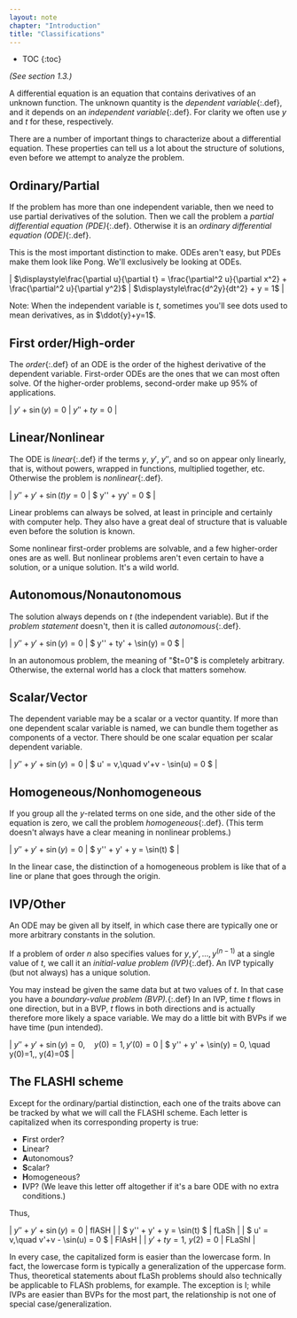 ```yaml
---
layout: note
chapter: "Introduction"
title: "Classifications"
---
```

* TOC
{:toc}

*(See section 1.3.)*

A differential equation is an equation that contains derivatives of an unknown function. The unknown quantity is the *dependent variable*{:.def}, and it depends on an *independent variable*{:.def}. For clarity we often use $y$ and $t$ for these, respectively. 

There are a number of important things to characterize about a differential equation. These properties can tell us a lot about the structure of solutions, even before we attempt to analyze the problem. 

## Ordinary/Partial

If the problem has more than one independent variable, then we need to use partial derivatives of the solution. Then we call the problem a *partial differential equation (PDE)*{:.def}. Otherwise it is an *ordinary differential equation (ODE)*{:.def}. 

This is the most important distinction to make. ODEs aren't easy, but PDEs make them look like Pong. We'll exclusively be looking at ODEs.

| $\displaystyle\frac{\partial u}{\partial t} = \frac{\partial^2 u}{\partial x^2} + \frac{\partial^2 u}{\partial y^2}$  | $\displaystyle\frac{d^2y}{dt^2} + y = 1$ | 

Note: When the independent variable is $t$, sometimes you'll see dots used to mean derivatives, as in $\ddot{y}+y=1$. 

## First order/High-order

The *order*{:.def} of an ODE is the order of the highest derivative of the dependent variable. First-order ODEs are the ones that we can most often solve. Of the higher-order problems, second-order make up 95% of applications. 

| $y' + \sin(y) = 0$ | $y'' + ty = 0$ | 

## Linear/Nonlinear

The ODE is *linear*{:.def} if the terms $y$, $y'$, $y''$, and so on appear only linearly, that is, without powers, wrapped in functions, multiplied together, etc. Otherwise the problem is *nonlinear*{:.def}. 

| $y'' + y' + \sin(t) y = 0$ | $ y'' + yy' = 0 $ | 

Linear problems can always be solved, at least in principle and certainly with computer help. They also have a great deal of structure that is valuable even before the solution is known. 

Some nonlinear first-order problems are solvable, and a few higher-order ones are as well. But nonlinear problems aren't even certain to have a solution, or a unique solution. It's a wild world. 

## Autonomous/Nonautonomous

The solution always depends on $t$ (the independent variable). But if the *problem statement* doesn't, then it is called *autonomous*{:.def}. 

| $y'' + y' + \sin(y) = 0$ | $ y'' + ty' + \sin(y) = 0 $ | 

In an autonomous problem, the meaning of "$t=0"$ is completely arbitrary. Otherwise, the external world has a clock that matters somehow. 

## Scalar/Vector

The dependent variable may be a scalar or a vector quantity. If more than one dependent scalar variable is named, we can bundle them together as components of a vector. There should be one scalar equation per scalar dependent variable. 

| $y'' + y' + \sin(y) = 0$ | $ u' = v,\quad v'+v - \sin(u) = 0 $ | 

## Homogeneous/Nonhomogeneous

If you group all the $y$-related terms on one side, and the other side of the equation is zero, we call the problem *homogeneous*{:.def}. (This term doesn't always have a clear meaning in nonlinear problems.)

| $y'' + y' + \sin(y) = 0$ | $ y'' + y' + y = \sin(t) $ | 

In the linear case, the distinction of a homogeneous problem is like that of a line or plane that goes through the origin.

## IVP/Other

An ODE may be given all by itself, in which case there are typically one or more arbitrary constants in the solution.

If a problem of order $n$ also specifies values for $y,y',\ldots,y^{(n-1)}$ at a single value of $t$, we call it an *initial-value problem (IVP)*{:.def}. An IVP typically (but not always) has a unique solution.

You may instead be given the same data but at two values of $t$. In that case you have a *boundary-value problem (BVP).*{:.def} In an IVP, time $t$ flows in one direction, but in a BVP, $t$ flows in both directions and is actually therefore more likely a space variable. We may do a little bit with BVPs if we have time (pun intended). 

| $y'' + y' + \sin(y) = 0,\quad y(0)=1,\, y'(0)=0$ | $ y'' + y' + \sin(y) = 0, \quad y(0)=1,\, y(4)=0$  | 

## The FLASHI scheme

Except for the ordinary/partial distinction, each one of the traits above can be tracked by what we will call the FLASHI scheme. Each letter is capitalized when its corresponding property is true:

* **F**irst order?
* **L**inear?
* **A**utonomous?
* **S**calar?
* **H**omogeneous?
* **I**VP? (We leave this letter off altogether if it's a bare ODE with no extra conditions.)

Thus,

| $y'' + y' + \sin(y) = 0$ | flASH | 
| $ y'' + y' + y = \sin(t) $ | fLaSh |
| $ u' = v,\quad v'+v - \sin(u) = 0 $ | FlAsH |
| $y'+ty=1$, $y(2)=0$ | FLaShI |

In every case, the capitalized form is easier than the lowercase form. In fact, the lowercase form is typically a generalization of the uppercase form. Thus, theoretical statements about fLaSh problems should also technically be applicable to FLASh problems, for example. The exception is I; while IVPs are easier than BVPs for the most part, the relationship is not one of special case/generalization. 
